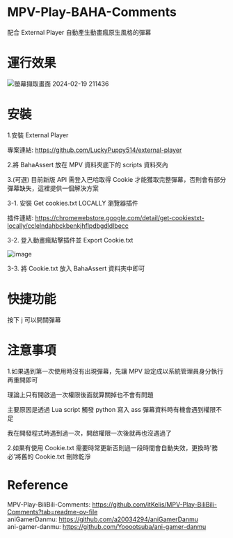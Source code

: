 # MPV-Play-BAHA-Comments
配合 External Player 自動產生動畫瘋原生風格的彈幕
# 運行效果
![螢幕擷取畫面 2024-02-19 211436](https://github.com/s594569321/MPV-Play-BAHA-Comments/assets/81683926/e053f6b1-71de-4a30-9b47-029402d74521)
# 安裝
1.安裝 External Player  

專案連結: https://github.com/LuckyPuppy514/external-player  

2.將 BahaAssert 放在 MPV 資料夾底下的 scripts 資料夾內

3.(可選) 目前新版 API 需登入巴哈取得 Cookie 才能獲取完整彈幕，否則會有部分彈幕缺失，這裡提供一個解決方案

3-1. 安裝 Get cookies.txt LOCALLY 瀏覽器插件

插件連結: https://chromewebstore.google.com/detail/get-cookiestxt-locally/cclelndahbckbenkjhflpdbgdldlbecc

3-2. 登入動畫瘋點擊插件並 Export Cookie.txt

![image](https://github.com/user-attachments/assets/59dc2f77-9fb3-4bd0-b366-9e0ece929a9f)

3-3. 將 Cookie.txt 放入 BahaAssert 資料夾中即可

# 快捷功能

按下 j 可以開關彈幕

# 注意事項
1.如果遇到第一次使用時沒有出現彈幕，先讓 MPV 設定成以系統管理員身分執行再重開即可

理論上只有開啟過一次權限後面就算關掉也不會有問題

主要原因是透過 Lua script 觸發 python 寫入 ass 彈幕資料時有機會遇到權限不足

我在開發程式時遇到過一次，開啟權限一次後就再也沒遇過了


2.如果有使用 Cookie.txt 需要時常更新否則過一段時間會自動失效，更換時'務必'將舊的 Cookie.txt 刪除乾淨


# Reference
MPV-Play-BiliBili-Comments: https://github.com/itKelis/MPV-Play-BiliBili-Comments?tab=readme-ov-file  
aniGamerDanmu: https://github.com/a20034294/aniGamerDanmu  
ani-gamer-danmu: https://github.com/Yooootsuba/ani-gamer-danmu  

